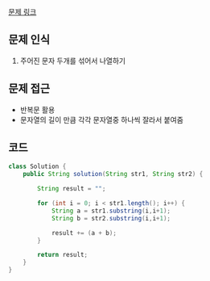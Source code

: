 [문제 링크](https://school.programmers.co.kr/learn/courses/30/lessons/181942)

## 문제 인식

1. 주어진 문자 두개를 섞어서 나열하기

## 문제 접근

- 반복문 활용
- 문자열의 길이 만큼 각각 문자열중 하나씩 잘라서 붙여줌

## 코드

```java
class Solution {
    public String solution(String str1, String str2) {

        String result = "";

        for (int i = 0; i < str1.length(); i++) {
            String a = str1.substring(i,i+1);
            String b = str2.substring(i,i+1);

            result += (a + b);
        }

        return result;
    }
}
```
